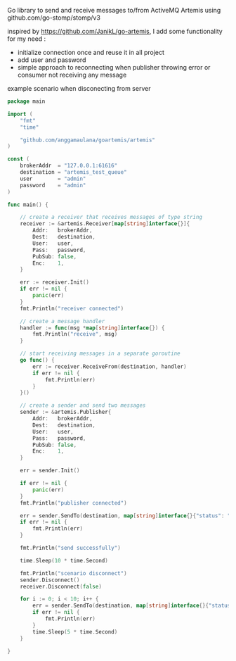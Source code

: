Go library to send and receive messages to/from ActiveMQ Artemis using github.com/go-stomp/stomp/v3

inspired by https://github.com/JanikL/go-artemis, I add some functionality for my need :
- initialize connection once and reuse it in all project
- add user and password
- simple approach to reconnecting when publisher throwing error or consumer not receiving any message 

example scenario when disconecting from server 

```go
package main

import (
	"fmt"
	"time"

	"github.com/anggamaulana/goartemis/artemis"
)

const (
	brokerAddr  = "127.0.0.1:61616"
	destination = "artemis_test_queue"
	user        = "admin"
	password    = "admin"
)

func main() {

	// create a receiver that receives messages of type string
	receiver := &artemis.Receiver[map[string]interface{}]{
		Addr:   brokerAddr,
		Dest:   destination,
		User:   user,
		Pass:   password,
		PubSub: false,
		Enc:    1,
	}

	err := receiver.Init()
	if err != nil {
		panic(err)
	}
	fmt.Println("receiver connected")

	// create a message handler
	handler := func(msg *map[string]interface{}) {
		fmt.Println("receive", msg)
	}

	// start receiving messages in a separate goroutine
	go func() {
		err := receiver.ReceiveFrom(destination, handler)
		if err != nil {
			fmt.Println(err)
		}
	}()

	// create a sender and send two messages
	sender := &artemis.Publisher{
		Addr:   brokerAddr,
		Dest:   destination,
		User:   user,
		Pass:   password,
		PubSub: false,
		Enc:    1,
	}

	err = sender.Init()

	if err != nil {
		panic(err)
	}
	fmt.Println("publisher connected")

	err = sender.SendTo(destination, map[string]interface{}{"status": "ok1"}, map[string]interface{}{"status": "ok2"})
	if err != nil {
		fmt.Println(err)
	}

	fmt.Println("send successfully")

	time.Sleep(10 * time.Second)

	fmt.Println("scenario disconnect")
	sender.Disconnect()
	receiver.Disconnect(false)

	for i := 0; i < 10; i++ {
		err = sender.SendTo(destination, map[string]interface{}{"status": "ok1"}, map[string]interface{}{"status": "ok2"})
		if err != nil {
			fmt.Println(err)
		}
		time.Sleep(5 * time.Second)
	}

}


```
